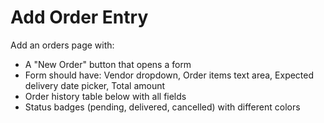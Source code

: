 # Add Order Entry

Add an orders page with:
- A "New Order" button that opens a form
- Form should have: Vendor dropdown, Order items text area, Expected delivery date picker, Total amount
- Order history table below with all fields
- Status badges (pending, delivered, cancelled) with different colors
